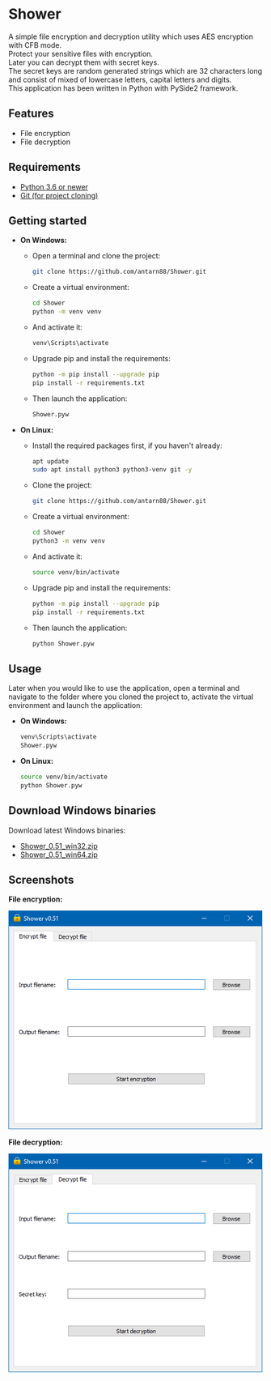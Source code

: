 # Shower
A simple file encryption and decryption utility which uses AES encryption with CFB mode.<br/>
Protect your sensitive files with encryption.<br/>
Later you can decrypt them with secret keys.<br/>
The secret keys are random generated strings which are 32 characters long and consist of mixed of lowercase letters, capital letters and digits.<br/>
This application has been written in Python with PySide2 framework.

## Features
- File encryption
- File decryption

## Requirements
- [Python 3.6 or newer](https://www.python.org/downloads/)
- [Git (for project cloning)](https://git-scm.com/)

## Getting started
- **On Windows:**
    - Open a terminal and clone the project:
        
        ```bash
        git clone https://github.com/antarn88/Shower.git
        ```
    - Create a virtual environment:
    
        ```bash
        cd Shower
        python -m venv venv
        ```
    - And activate it:
    
        ```bash
        venv\Scripts\activate
        ```
    - Upgrade pip and install the requirements:
    
        ```bash
        python -m pip install --upgrade pip
        pip install -r requirements.txt
        ```
    - Then launch the application:
    
        ```bash
        Shower.pyw
        ```
- **On Linux:**
    - Install the required packages first, if you haven't already:
    
        ```bash
        apt update
        sudo apt install python3 python3-venv git -y
        ```
      
    - Clone the project:
    
        ```bash
        git clone https://github.com/antarn88/Shower.git
        ```
    - Create a virtual environment:
    
        ```bash
        cd Shower
        python3 -m venv venv
        ``` 
    - And activate it:
        ```bash
        source venv/bin/activate
        ```
    - Upgrade pip and install the requirements:
        ```bash
        python -m pip install --upgrade pip
        pip install -r requirements.txt
        ```
    - Then launch the application:
        ```bash
        python Shower.pyw
        ```

## Usage
Later when you would like to use the application, open a terminal
and navigate to the folder where you cloned the project to,
activate the virtual environment and launch the application:

- **On Windows:**

    ```bash
    venv\Scripts\activate
    Shower.pyw
    ```
- **On Linux:**

    ```bash
    source venv/bin/activate
    python Shower.pyw    
    ```

## Download Windows binaries
Download latest Windows binaries:<br/>
- [Shower_0.51_win32.zip](https://github.com/antarn88/Shower/releases/download/v0.51/Shower_0.51_win32.zip)
- [Shower_0.51_win64.zip](https://github.com/antarn88/Shower/releases/download/v0.51/Shower_0.51_win64.zip)

## Screenshots
**File encryption:**

![Windows screenshot](screenshots/screenshot_windows_01.png)

**File decryption:**

![Windows screenshot](screenshots/screenshot_windows_02.png)
